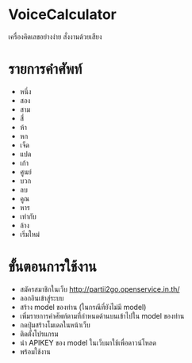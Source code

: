 # VoiceCalculator
เครื่องคิดเลขอย่างง่าย สั่งงานด้วยเสียง

# รายการคำศัพท์
- หนึ่ง
- สอง
- สาม
- สี่
- ห้า
- หก
- เจ็ด
- แปด
- เก้า
- ศูนย์
- บวก
- ลบ
- คูณ
- หาร
- เท่ากับ
- ล้าง
- เริ่มใหม่

# ขั้นตอนการใช้งาน
- สมัครสมาชิกในเว็บ http://partii2go.openservice.in.th/
- ลอกอินเข้าสู่ระบบ
- สร้าง model ของท่าน (ในกรณีที่ยังไม่มี model)
- เพิ่มรายการคำศัพท์ตามที่กำหนดด้านบนเข้าไปใน model ของท่าน
- กดปุ่มสร้างโมเดลในหน้าเว็บ
- ติดตั้งโปรแกรม
- นำ APIKEY ของ model ในเว็บมาใช้เพื่อดาวน์โหลด 
- พร้อมใช้งาน

